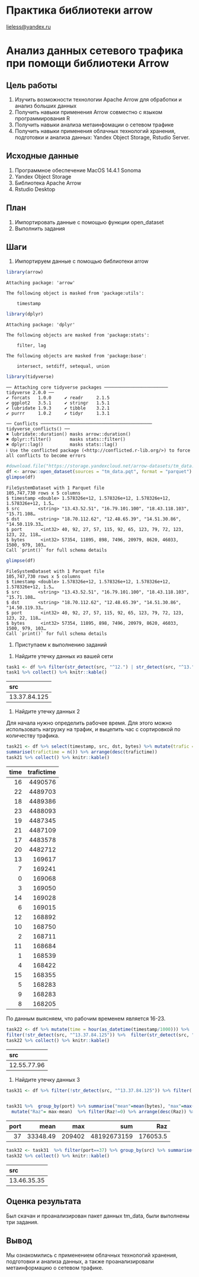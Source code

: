 # Практика библиотеки arrow
lieless@yandex.ru

# Анализ данных сетевого трафика при помощи библиотеки Arrow

## Цель работы

1.  Изучить возможности технологии Apache Arrow для обработки и анализ
    больших данных
2.  Получить навыки применения Arrow совместно с языком программирования
    R
3.  Получить навыки анализа метаинфомации о сетевом трафике
4.  Получить навыки применения облачных технологий хранения, подготовки
    и анализа данных: Yandex Object Storage, Rstudio Server.

## Исходные данные

1.  Программное обеспечение MacOS 14.4.1 Sonoma
2.  Yandex Object Storage
3.  Библиотека Apache Arrow
4.  Rstudio Desktop

## План

1.  Импортировать данные с помощью функции open_dataset
2.  Выполнить задания

## Шаги

1.  Импортируем данные с помощью библиотеки arrow

``` r
library(arrow)
```


    Attaching package: 'arrow'

    The following object is masked from 'package:utils':

        timestamp

``` r
library(dplyr)
```


    Attaching package: 'dplyr'

    The following objects are masked from 'package:stats':

        filter, lag

    The following objects are masked from 'package:base':

        intersect, setdiff, setequal, union

``` r
library(tidyverse)
```

    ── Attaching core tidyverse packages ──────────────────────── tidyverse 2.0.0 ──
    ✔ forcats   1.0.0     ✔ readr     2.1.5
    ✔ ggplot2   3.5.1     ✔ stringr   1.5.1
    ✔ lubridate 1.9.3     ✔ tibble    3.2.1
    ✔ purrr     1.0.2     ✔ tidyr     1.3.1

    ── Conflicts ────────────────────────────────────────── tidyverse_conflicts() ──
    ✖ lubridate::duration() masks arrow::duration()
    ✖ dplyr::filter()       masks stats::filter()
    ✖ dplyr::lag()          masks stats::lag()
    ℹ Use the conflicted package (<http://conflicted.r-lib.org/>) to force all conflicts to become errors

``` r
#download.file("https://storage.yandexcloud.net/arrow-datasets/tm_data.pqt",destfile = "tm_data.pqt")
df <- arrow::open_dataset(sources = "tm_data.pqt", format = "parquet")
glimpse(df)
```

    FileSystemDataset with 1 Parquet file
    105,747,730 rows x 5 columns
    $ timestamp <double> 1.578326e+12, 1.578326e+12, 1.578326e+12, 1.578326e+12, 1.5…
    $ src       <string> "13.43.52.51", "16.79.101.100", "18.43.118.103", "15.71.108…
    $ dst       <string> "18.70.112.62", "12.48.65.39", "14.51.30.86", "14.50.119.33…
    $ port       <int32> 40, 92, 27, 57, 115, 92, 65, 123, 79, 72, 123, 123, 22, 118…
    $ bytes      <int32> 57354, 11895, 898, 7496, 20979, 8620, 46033, 1500, 979, 103…
    Call `print()` for full schema details

``` r
glimpse(df)
```

    FileSystemDataset with 1 Parquet file
    105,747,730 rows x 5 columns
    $ timestamp <double> 1.578326e+12, 1.578326e+12, 1.578326e+12, 1.578326e+12, 1.5…
    $ src       <string> "13.43.52.51", "16.79.101.100", "18.43.118.103", "15.71.108…
    $ dst       <string> "18.70.112.62", "12.48.65.39", "14.51.30.86", "14.50.119.33…
    $ port       <int32> 40, 92, 27, 57, 115, 92, 65, 123, 79, 72, 123, 123, 22, 118…
    $ bytes      <int32> 57354, 11895, 898, 7496, 20979, 8620, 46033, 1500, 979, 103…
    Call `print()` for full schema details

1.  Приступаем к выполнению заданий

<!-- -->

1.  Найдите утечку данных из вашей сети

``` r
task1 <- df %>% filter(str_detect(src, "^12.") | str_detect(src, "^13.") | str_detect(src, "^14."))  %>% filter(!str_detect(dst, "^12.") & !str_detect(dst, "^13.") & !str_detect(dst, "^14."))  %>% group_by(src) %>% summarise("sum" = sum(bytes)) %>% arrange(desc(sum)) %>% head(1) %>% select(src) 
task1 %>% collect() %>% knitr::kable()
```

<table>
<thead>
<tr class="header">
<th style="text-align: left;">src</th>
</tr>
</thead>
<tbody>
<tr class="odd">
<td style="text-align: left;">13.37.84.125</td>
</tr>
</tbody>
</table>

1.  Найдите утечку данных 2

Для начала нужно определить рабочее время. Для этого можно использовать
нагрузку на трафик, и выцепить час с сортировкой по количеству трафика.

``` r
task21 <- df %>% select(timestamp, src, dst, bytes) %>% mutate(trafic = (str_detect(src, "^((12|13|14)\\.)") & !str_detect(dst, "^((12|13|14)\\.)")),time = hour(as_datetime(timestamp/1000))) %>% filter(trafic == TRUE, time >= 0 & time <= 24) %>% group_by(time) %>%
summarise(trafictime = n()) %>% arrange(desc(trafictime))
task21 %>% collect() %>% knitr::kable()
```

<table>
<thead>
<tr class="header">
<th style="text-align: right;">time</th>
<th style="text-align: right;">trafictime</th>
</tr>
</thead>
<tbody>
<tr class="odd">
<td style="text-align: right;">16</td>
<td style="text-align: right;">4490576</td>
</tr>
<tr class="even">
<td style="text-align: right;">22</td>
<td style="text-align: right;">4489703</td>
</tr>
<tr class="odd">
<td style="text-align: right;">18</td>
<td style="text-align: right;">4489386</td>
</tr>
<tr class="even">
<td style="text-align: right;">23</td>
<td style="text-align: right;">4488093</td>
</tr>
<tr class="odd">
<td style="text-align: right;">19</td>
<td style="text-align: right;">4487345</td>
</tr>
<tr class="even">
<td style="text-align: right;">21</td>
<td style="text-align: right;">4487109</td>
</tr>
<tr class="odd">
<td style="text-align: right;">17</td>
<td style="text-align: right;">4483578</td>
</tr>
<tr class="even">
<td style="text-align: right;">20</td>
<td style="text-align: right;">4482712</td>
</tr>
<tr class="odd">
<td style="text-align: right;">13</td>
<td style="text-align: right;">169617</td>
</tr>
<tr class="even">
<td style="text-align: right;">7</td>
<td style="text-align: right;">169241</td>
</tr>
<tr class="odd">
<td style="text-align: right;">0</td>
<td style="text-align: right;">169068</td>
</tr>
<tr class="even">
<td style="text-align: right;">3</td>
<td style="text-align: right;">169050</td>
</tr>
<tr class="odd">
<td style="text-align: right;">14</td>
<td style="text-align: right;">169028</td>
</tr>
<tr class="even">
<td style="text-align: right;">6</td>
<td style="text-align: right;">169015</td>
</tr>
<tr class="odd">
<td style="text-align: right;">12</td>
<td style="text-align: right;">168892</td>
</tr>
<tr class="even">
<td style="text-align: right;">10</td>
<td style="text-align: right;">168750</td>
</tr>
<tr class="odd">
<td style="text-align: right;">2</td>
<td style="text-align: right;">168711</td>
</tr>
<tr class="even">
<td style="text-align: right;">11</td>
<td style="text-align: right;">168684</td>
</tr>
<tr class="odd">
<td style="text-align: right;">1</td>
<td style="text-align: right;">168539</td>
</tr>
<tr class="even">
<td style="text-align: right;">4</td>
<td style="text-align: right;">168422</td>
</tr>
<tr class="odd">
<td style="text-align: right;">15</td>
<td style="text-align: right;">168355</td>
</tr>
<tr class="even">
<td style="text-align: right;">5</td>
<td style="text-align: right;">168283</td>
</tr>
<tr class="odd">
<td style="text-align: right;">9</td>
<td style="text-align: right;">168283</td>
</tr>
<tr class="even">
<td style="text-align: right;">8</td>
<td style="text-align: right;">168205</td>
</tr>
</tbody>
</table>

По данным выясняем, что рабочим временем является 16-23.

``` r
task22 <- df %>% mutate(time = hour(as_datetime(timestamp/1000))) %>% 
filter(!str_detect(src, "^13.37.84.125")) %>%  filter(str_detect(src, "^12.") | str_detect(src, "^13.") | str_detect(src, "^14."))  %>% filter(!str_detect(dst, "^12.") | !str_detect(dst, "^13.") | !str_detect(dst, "^14."))  %>% filter(time >= 1 & time <= 15) %>%  group_by(src) %>% summarise("sum" = sum(bytes)) %>% arrange(desc(sum)) %>% head(1) %>% select(src) 
task22 %>% collect() %>% knitr::kable()
```

<table>
<thead>
<tr class="header">
<th style="text-align: left;">src</th>
</tr>
</thead>
<tbody>
<tr class="odd">
<td style="text-align: left;">12.55.77.96</td>
</tr>
</tbody>
</table>

1.  Найдите утечку данных 3

``` r
task31 <- df %>% filter(!str_detect(src, "^13.37.84.125")) %>% filter(!str_detect(src, "^12.55.77.96")) %>% filter(str_detect(src, "^12.") | str_detect(src, "^13.") | str_detect(src, "^14."))  %>% filter(!str_detect(dst, "^12.") | !str_detect(dst, "^13.") | !str_detect(dst, "^14."))  %>% select(src, bytes, port) 


task31 %>%  group_by(port) %>% summarise("mean"=mean(bytes), "max"=max(bytes), "sum" = sum(bytes)) %>% 
  mutate("Raz"= max-mean)  %>% filter(Raz!=0) %>% arrange(desc(Raz)) %>% head(1) %>% collect() %>% knitr::kable()
```

<table>
<thead>
<tr class="header">
<th style="text-align: right;">port</th>
<th style="text-align: right;">mean</th>
<th style="text-align: right;">max</th>
<th style="text-align: right;">sum</th>
<th style="text-align: right;">Raz</th>
</tr>
</thead>
<tbody>
<tr class="odd">
<td style="text-align: right;">37</td>
<td style="text-align: right;">33348.49</td>
<td style="text-align: right;">209402</td>
<td style="text-align: right;">48192673159</td>
<td style="text-align: right;">176053.5</td>
</tr>
</tbody>
</table>

``` r
task32 <- task31  %>% filter(port==37) %>% group_by(src) %>% summarise("mean"=mean(bytes)) %>% arrange(desc(mean)) %>% head(1) %>% select(src)
task32 %>% collect() %>% knitr::kable()
```

<table>
<thead>
<tr class="header">
<th style="text-align: left;">src</th>
</tr>
</thead>
<tbody>
<tr class="odd">
<td style="text-align: left;">13.46.35.35</td>
</tr>
</tbody>
</table>

## Оценка результата

Был скачан и проанализирован пакет данных tm_data, были выполнены три
задания.

## Вывод

Мы ознакомились с применением облачных технологий хранения, подготовки и
анализа данных, а также проанализировали метаинформацию о сетевом
трафике.
